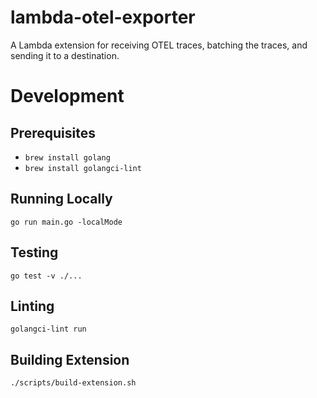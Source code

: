 # lambda-otel-exporter
A Lambda extension for receiving OTEL traces, batching the traces, and sending it to a destination.

# Development

## Prerequisites
* `brew install golang`
* `brew install golangci-lint`

## Running Locally
```
go run main.go -localMode
```

## Testing
```
go test -v ./...
```

## Linting
```
golangci-lint run
```

## Building Extension
```
./scripts/build-extension.sh
```

